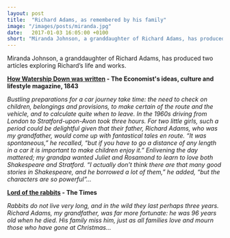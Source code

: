 ```yaml
---
layout: post
title:  "Richard Adams, as remembered by his family"
image: "/images/posts/miranda.jpg"
date:   2017-01-03 16:05:00 +0100
short: "Miranda Johnson, a granddaughter of Richard Adams, has produced two articles exploring Richard&rsquo;s life and works."
---
```


Miranda Johnson, a granddaughter of Richard Adams, has produced two articles exploring Richard&rsquo;s life and works.

**[How Watership Down was written](https://www.1843magazine.com/culture/the-daily/how-watership-down-was-written) - The Economist's ideas, culture and lifestyle magazine, 1843**

_Bustling preparations for a car journey take time: the need to check on children, belongings and provisions, to make certain of the route and the vehicle, and to calculate quite when to leave. In the 1960s driving from London to Stratford-upon-Avon took three hours. For two little girls, such a period could be delightful given that their father, Richard Adams, who was my grandfather, would come up with fantastical tales en route. “It was spontaneous,” he recalled, “but if you have to go a distance of any length in a car it is important to make children enjoy it.” Enlivening the day mattered; my grandpa wanted Juliet and Rosamond to learn to love both Shakespeare and Stratford. “I actually don’t think there are that many good stories in Shakespeare, and he borrowed a lot of them,” he added, “but the characters are so powerful”..._

**[Lord of the rabbits](http://www.thetimes.co.uk/edition/news-review/lord-of-the-rabbits-p23m5l625) - The Times**

_Rabbits do not live very long, and in the wild they last perhaps three years. Richard Adams, my grandfather, was far more fortunate: he was 96 years old when he died. His family miss him, just as all families love and mourn those who have gone at Christmas..._
